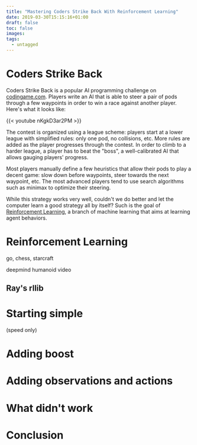 ```yaml
---
title: "Mastering Coders Strike Back With Reinforcement Learning"
date: 2019-03-30T15:15:16+01:00
draft: false
toc: false
images:
tags: 
  - untagged
---
```


# Coders Strike Back
Coders Strike Back is a popular AI programming challenge on [codingame.com](https://www.codingame.com/). Players write an AI that is able to steer a pair of pods through a few waypoints in order to win a race against another player. Here's what it looks like:

{{< youtube nKgkD3ar2PM >}}

The contest is organized using a league scheme: players start at a lower league with simplified rules: only one pod, no collisions, etc. More rules are added as the player progresses through the contest. In order to climb to a harder league, a player has to beat the "boss", a well-calibrated AI that allows gauging players' progress.

Most players manually define a few heuristics that allow their pods to play a decent game: slow down before waypoints, steer towards the next waypoint, etc. The most advanced players tend to use search algorithms such as minimax to optimize their steering.

While this strategy works very well, couldn't we do better and let the computer learn a good strategy all by itself? Such is the goal of [Reinforcement Learning](https://en.wikipedia.org/wiki/Reinforcement_learning), a branch of machine learning that aims at learning agent behaviors.

# Reinforcement Learning

go, chess, starcraft

deepmind humanoid video

## Ray's rllib

# Starting simple
(speed only)

# Adding boost

# Adding observations and actions

# What didn't work

# Conclusion

